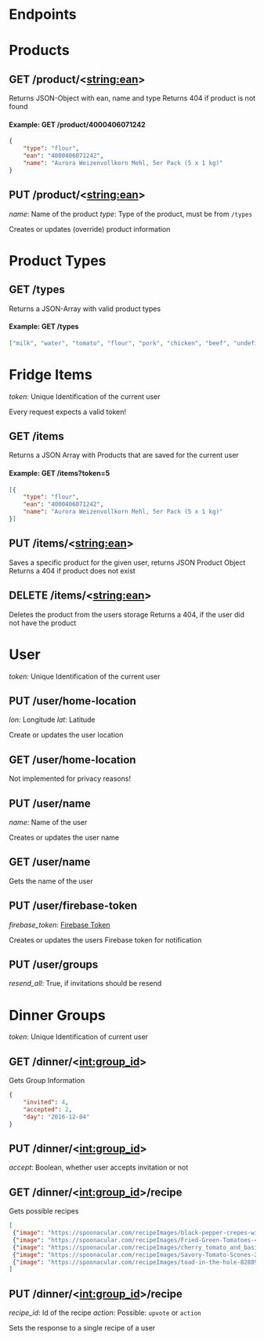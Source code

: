 # Endpoints

# Products
## GET /product/<<string:ean>>
Returns JSON-Object with ean, name and type
Returns 404 if product is not found

#### Example: GET /product/4000406071242
```json
{
    "type": "flour",
    "ean": "4000406071242",
    "name": "Aurora Weizenvollkorn Mehl, 5er Pack (5 x 1 kg)"
}
```

## PUT /product/<<string:ean>>
_name_: Name of the product
_type_: Type of the product, must be from `/types`

Creates or updates (override) product information

# Product Types

## GET /types
Returns a JSON-Array with valid product types
#### Example: GET /types
```json
["milk", "water", "tomato", "flour", "pork", "chicken", "beef", "undefined"]
```

# Fridge Items
_token_: Unique Identification of the current user

Every request expects a valid token!

## GET /items
Returns a JSON Array with Products that are saved for the current user

#### Example: GET /items?token=5
```json
[{
    "type": "flour",
    "ean": "4000406071242",
    "name": "Aurora Weizenvollkorn Mehl, 5er Pack (5 x 1 kg)"
}]
```

## PUT /items/<<string:ean>>
Saves a specific product for the given user, returns JSON Product Object
Returns a 404 if product does not exist

## DELETE /items/<<string:ean>>
Deletes the product from the users storage
Returns a 404, if the user did not have the product

# User
_token_: Unique Identification of the current user

## PUT /user/home-location
_lon_: Longitude
_lat_: Latitude

Create or updates the user location

## GET /user/home-location
Not implemented for privacy reasons!

## PUT /user/name
_name_: Name of the user

Creates or updates the user name

## GET /user/name
Gets the name of the user

## PUT /user/firebase-token
_firebase_token_: [Firebase Token](https://firebase.google.com/docs/reference/admin/java/reference/com/google/firebase/auth/FirebaseToken)

Creates or updates the users Firebase token for notification

## PUT /user/groups
_resend_all_: True, if invitations should be resend

# Dinner Groups
_token_: Unique Identification of current user

## GET /dinner/<<int:group_id>>
Gets Group Information
```json
{
    "invited": 4,
    "accepted": 2,
    "day": "2016-12-04"
}
```

## PUT /dinner/<<int:group_id>>
_accept_: Boolean, whether user accepts invitation or not

## GET /dinner/<<int:group_id>>/recipe
Gets possible recipes
```json
[
 {"image": "https://spoonacular.com/recipeImages/black-pepper-crepes-with-goat-cheese-and-tomatoes-2-79315.jpg", "desc": null, "title": "Black Pepper Crepes With Goat Cheese And Tomatoes", "upvotes": 0, "veto": false, "id": 25},
 {"image": "https://spoonacular.com/recipeImages/Fried-Green-Tomatoes-408340.jpg", "desc": null, "title": "Fried Green Tomatoes", "upvotes": 0, "veto": false, "id": 26},
 {"image": "https://spoonacular.com/recipeImages/cherry_tomato_and_basil_clafoutis-47077.jpg", "desc": null, "title": "Cherry Tomato And Basil Clafoutis", "upvotes": 0, "veto": false, "id": 27},
 {"image": "https://spoonacular.com/recipeImages/Savory-Tomato-Scones-201022.jpg", "desc": null, "title": "Savory Tomato Scones", "upvotes": 0, "veto": false, "id": 28},
 {"image": "https://spoonacular.com/recipeImages/toad-in-the-hole-828894.jpg", "desc": null, "title": "Toad In The Hole", "upvotes": 0, "veto": false, "id": 29}
]
```

## PUT /dinner/<<int:group_id>>/recipe
_recipe_id_: Id of the recipe
_action_: Possible: ```upvote``` or ```action```

Sets the response to a single recipe of a user